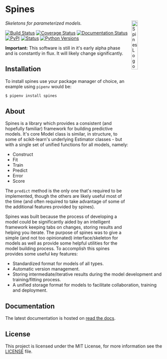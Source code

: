 # Spines

<img width="20%" align="right" src="./docs/_static/images/spines_logo_256.png" alt="Spines Logo" style="margin-left: 10px;">

*Skeletons for parameterized models.*

[![Build Status](https://travis-ci.org/douglasdaly/spines.svg?branch=master)](https://travis-ci.org/douglasdaly/spines)
[![Coverage Status](https://coveralls.io/repos/github/douglasdaly/spines/badge.svg)](https://coveralls.io/github/douglasdaly/spines)
[![Documentation Status](https://readthedocs.org/projects/spines/badge/?version=latest)](https://spines.readthedocs.io/en/latest/?badge=latest)
[![PyPI](https://img.shields.io/pypi/v/spines.svg)](https://pypi.org/project/spines/)
[![Status](https://img.shields.io/pypi/status/spines.svg)](https://pypi.org/project/spines/)
[![Python Versions](https://img.shields.io/pypi/pyversions/spines.svg)](https://pypi.org/project/spines/)

**Important:** This software is still in it's early alpha phase and is 
constantly in flux.  It will likely change significantly.


## Installation

To install spines use your package manager of choice, an example using 
`pipenv` would be:

```bash
$ pipenv install spines
```


## About

Spines is a library which provides a consistent (and hopefully familiar) 
framework for building predictive models.  It's core Model class is 
similar, in structure, to some of scikit-learn's underlying Estimator 
classes - but with a single set of unified functions for all models, 
namely:

- Construct
- Fit
- Train
- Predict
- Error
- Score

The ```predict``` method is the only one that's required to be 
implemented, though the others are likely useful most of the time (and 
often required to take advantage of some of the additional features 
provided by spines).

Spines was built because the process of developing a model could be 
significantly aided by an intelligent framework keeping tabs on changes, 
storing results and helping you iterate. The purpose of spines was to 
give a simple (and not too opinionated) interface/skeleton for models as 
well as provide some helpful utilities for the model building process.
To accomplish this spines provides some useful key features:

- Standardized format for models of all types.
- Automatic version management.
- Storing intermediate/iterative results during the model development
  and training/fitting process.
- A unified storage format for models to facilitate collaboration,
  training and deployment.


## Documentation

The latest documentation is hosted on 
[read the docs](https://spines.readthedocs.io/ "Spines ReadTheDocs").


## License

This project is licensed under the MIT License, for more information see 
the [LICENSE](https://github.com/douglasdaly/spines/blob/master/LICENSE) 
file.
